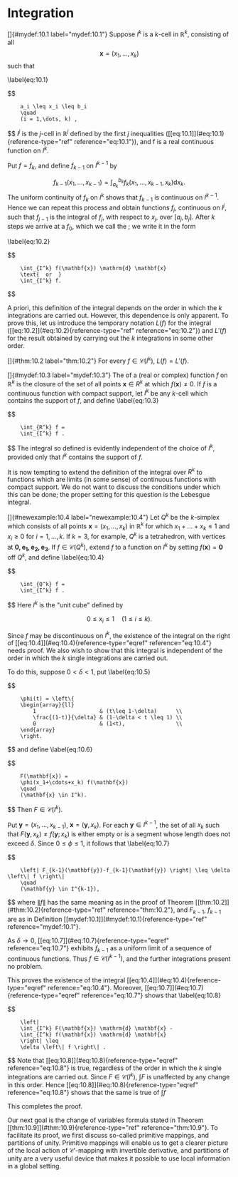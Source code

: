 # Integration

<!-- ::: mydef -->
[]{#mydef:10.1 label="mydef:10.1"} Suppose $I^k$ is a $k$-cell in
$\mathbb{R}^k$, consisting of all 
$$
\mathbf{x} = (x_1,\dots,x_k)
$$
 such that

\label{eq:10.1}

$$

        a_i \leq x_i \leq b_i
        \quad
        (i = 1,\dots, k) ,
$$
 $I^j$ is the $j$-cell in $\mathbb{R}^j$ defined by
the first $j$ inequalities (\[\[eq:10.1\]](#eq:10.1){reference-type="ref"
reference="eq:10.1"}), and f is a real continuous function on $I^k$.

Put $f = f_k$, and define $f_{k-1}$ on $I^{k-1}$ by

$$
f_{k-1}(x_1,\dots,x_{k-1}) =
        \int_{a_k}^{b_k} f_k (x_1,\dots,x_{k-1},x_k) \mathrm{d} x_k .
$$
 The
uniform continuity of $f_k$ on $I^k$ shows that $f_{k-1}$ is continuous
on $I^{k-1}$. Hence we can repeat this process and obtain functions
$f_j$, continuous on $I^j$, such that $f_{j-1}$ is the integral of
$f_j$, with respect to $x_j$, over $[a_j, b_j]$. After $k$ steps we
arrive at a $f_0$, which we call the ; we write it in the form

\label{eq:10.2}

$$

        \int_{I^k} f(\mathbf{x}) \mathrm{d} \mathbf{x}
        \text{  or  }
        \int_{I^k} f.
$$


A priori, this definition of the integral depends on the order in which
the $k$ integrations are carried out. However, this dependence is only
apparent. To prove this, let us introduce the temporary notation $L(f)$
for the integral (\[\[eq:10.2\]](#eq:10.2){reference-type="ref"
reference="eq:10.2"}) and $L'(f)$ for the result obtained by carrying
out the $k$ integrations in some other order.
<!-- ::: -->

<!-- ::: thm -->
[]{#thm:10.2 label="thm:10.2"} For every $f \in \mathscr{C}(I^k)$,
$L(f) = L'(f)$.
<!-- ::: -->

<!-- ::: mydef -->
[]{#mydef:10.3 label="mydef:10.3"} The of a (real or complex) function
$f$ on $\mathbb{R}^k$ is the closure of the set of all points
$\mathbf{x} \in R^k$ at which $f(\mathbf{x}) \neq 0$. If $f$ is a
continuous function with compact support, let $I^k$ be any $k$-cell
which contains the support of $f$, and define 
\label{eq:10.3}

$$

        \int_{R^k} f =
        \int_{I^k} f .
$$
 The integral so defined is evidently
independent of the choice of $I^k$, provided only that $I^k$ contains
the support of $f$.
<!-- ::: -->

It is now tempting to extend the definition of the integral over $R^k$
to functions which are limits (in some sense) of continuous functions
with compact support. We do not want to discuss the conditions under
which this can be done; the proper setting for this question is the
Lebesgue integral.

<!-- ::: newexample -->
[]{#newexample:10.4 label="newexample:10.4"} Let $Q^k$ be the
$k$-simplex which consists of all points
$\mathbf{x} = (x_1, \dots , x_k)$ in $\mathbb{R}^k$ for which
$x_1 + \dots + x_k \leq 1$ and $x_i \geq 0$ for $i = 1, ... , k$. If
$k = 3$, for example, $Q^k$ is a tetrahedron, with vertices at
$\mathbf{0, e_1, e_2, e_3}$. If $f \in \mathscr{C}(Q^k)$, extend $f$ to
a function on $I^k$ by setting $f(\mathbf{x}) = \mathbf{0}$ off $Q^k$,
and define 
\label{eq:10.4}

$$

        \int_{Q^k} f =
        \int_{I^k} f .
$$
 Here $I^k$ is the "unit cube" defined by

$$
0 \leq x_i \leq 1
        \quad
        (1 \leq i \leq k).
$$


Since $f$ may be discontinuous on $I^k$, the existence of the integral
on the right of \[\[eq:10.4\]](#eq:10.4){reference-type="eqref"
reference="eq:10.4"} needs proof. We also wish to show that this
integral is independent of the order in which the $k$ single
integrations are carried out.

To do this, suppose $0 < \delta < 1$, put 
\label{eq:10.5}

$$

        \phi(t) = \left\{
        \begin{array}{ll}
            1                    & (t\leq 1-\delta)      \\
            \frac{(1-t)}{\delta} & (1-\delta < t \leq 1) \\
            0                    & (1<t),                \\
        \end{array}
        \right.
$$
 and define 
\label{eq:10.6}

$$

        F(\mathbf{x}) =
        \phi(x_1+\cdots+x_k) f(\mathbf{x})
        \quad
        (\mathbf{x} \in I^k).
$$
 Then $F \in \mathscr{C}(I^k)$.

Put $\mathbf{y} = (x_1, \dots , x_{k-1})$,
$\mathbf{x} = (\mathbf{y}, x_k)$. For each $\mathbf{y} \in I^{k-1}$, the
set of all $x_k$ such that $F(\mathbf{y}, x_k) \neq f(\mathbf{y}; x_k)$
is either empty or is a segment whose length does not exceed $\delta$.
Since $0 \leq \phi \leq 1$, it follows that 
\label{eq:10.7}

$$

        \left| F_{k-1}(\mathbf{y})-f_{k-1}(\mathbf{y}) \right| \leq \delta \left\| f \right\|
        \quad
        (\mathbf{y} \in I^{k-1}),
$$
 where $\left\| f \right\|$ has the
same meaning as in the proof of Theorem
\[\[thm:10.2\]](#thm:10.2){reference-type="ref" reference="thm:10.2"},
and $F_{k-1}$, $f_{k-1}$ are as in Definition
\[\[mydef:10.1\]](#mydef:10.1){reference-type="ref"
reference="mydef:10.1"}.

As $\delta \rightarrow 0$,
\[\[eq:10.7\]](#eq:10.7){reference-type="eqref" reference="eq:10.7"}
exhibits $f_{k-1}$ as a uniform limit of a sequence of continuous
functions. Thus $f \in \mathscr{C}(I^{k-1})$, and the further
integrations present no problem.

This proves the existence of the integral
\[\[eq:10.4\]](#eq:10.4){reference-type="eqref" reference="eq:10.4"}.
Moreover, \[\[eq:10.7\]](#eq:10.7){reference-type="eqref"
reference="eq:10.7"} shows that 
\label{eq:10.8}

$$

        \left|
        \int_{I^k} F(\mathbf{x}) \mathrm{d} \mathbf{x} -
        \int_{I^k} f(\mathbf{x}) \mathrm{d} \mathbf{x}
        \right| \leq
        \delta \left\| f \right\| .
$$
 Note that
\[\[eq:10.8\]](#eq:10.8){reference-type="eqref" reference="eq:10.8"} is
true, regardless of the order in which the $k$ single integrations are
carried out. Since $F \in \mathscr{C}(I^k)$, $\int F$ is unaffected by
any change in this order. Hence
\[\[eq:10.8\]](#eq:10.8){reference-type="eqref" reference="eq:10.8"}
shows that the same is true of $\int f$

This completes the proof.

Our next goal is the change of variables formula stated in Theorem
\[\[thm:10.9\]](#thm:10.9){reference-type="ref" reference="thm:10.9"}. To
facilitate its proof, we first discuss so-called primitive mappings, and
partitions of unity. Primitive mappings will enable us to get a clearer
picture of the local action of $\mathscr{C}'$-mapping with invertible
derivative, and partitions of unity are a very useful device that makes
it possible to use local information in a global setting.
<!-- ::: -->
